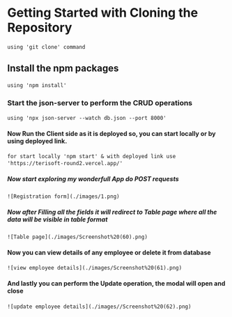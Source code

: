 # Getting Started with Cloning the Repository
    using 'git clone' command

## Install the npm packages
    using 'npm install'

### Start the json-server to perform the CRUD operations
    using 'npx json-server --watch db.json --port 8000'

#### Now Run the Client side as it is deployed so, you can start locally or by using deployed link.
    for start locally 'npm start' & with deployed link use 'https://terisoft-round2.vercel.app/'

##### Now start exploring my wonderfull App do POST requests
    ![Registration form](./images/1.png)

##### Now after Filling all the fields it will redirect to Table page where all the data will be visible in table format
    ![Table page](./images/Screenshot%20(60).png)

#### Now you can view details of any employee or delete it from database
    ![view employee details](./images/Screenshot%20(61).png)

#### And lastly you can perform the Update operation, the modal will open and close
    ![update employee details](./images//Screenshot%20(62).png)
